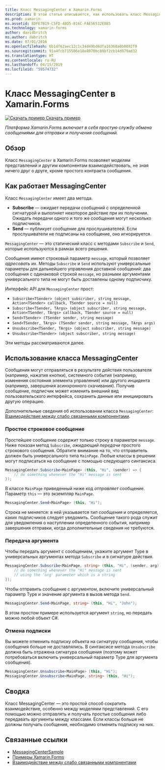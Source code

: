 ```yaml
---
title: Класс MessagingCenter в Xamarin.Forms
description: В этой статье описывается, как использовать класс MessagingCenter в Xamarin.Forms для отправки и получения сообщений, что сокращает потребность в обеспечении взаимодействия между классами, такими как модели представлений.
ms.prod: xamarin
ms.assetid: EDFE7B19-C5FD-40D5-816C-FAE56532E885
ms.technology: xamarin-forms
author: davidbritch
ms.author: dabritch
ms.date: 07/01/2016
ms.openlocfilehash: 6b1df62aec12c1c34d49bd6dfa16368a6b0092f9
ms.sourcegitcommit: 91a4fcb715506e18e8070bc89bf2cb14d079ad32
ms.translationtype: HT
ms.contentlocale: ru-RU
ms.lasthandoff: 04/15/2019
ms.locfileid: "59574732"
---
```

# <a name="xamarinforms-messagingcenter"></a>Класс MessagingCenter в Xamarin.Forms

[![Скачать пример](~/media/shared/download.png) Скачать пример](https://developer.xamarin.com/samples/UsingMessagingCenter)

_Платформа Xamarin.Forms включает в себя простую службу обмена сообщениями для отправки и получения сообщений._

<a name="Overview" />

## <a name="overview"></a>Обзор

Класс `MessagingCenter` в Xamarin.Forms позволяет моделям представлений и другим компонентам взаимодействовать, не зная ничего друг о друге, кроме простого контракта сообщения.

<a name="How_the_MessagingCenter_Works" />

## <a name="how-the-messagingcenter-works"></a>Как работает MessagingCenter

Класс `MessagingCenter` имеет два метода.

-  **Subscribe** — ожидает передачи сообщений с определенной сигнатурой и выполняет некоторое действие при их получении. Ожидать передачи одного и того же сообщения могут несколько подписчиков.
-  **Send** — публикует сообщение для прослушивателей. Если прослушиватели не подписаны на сообщение, оно игнорируется.

`MessagingCenter` — это статический класс с методами `Subscribe` и `Send`, которые используются в рамках всего решения.

Сообщения имеют строковый параметр `message`, который позволяет *адресовать* их. Методы `Subscribe` и `Send` используют универсальные параметры для дальнейшего управления доставкой сообщений: два сообщения с одинаковой строкой `message`, но разными аргументами универсального типа не могут быть доставлены одному подписчику.

Интерфейс API для `MessagingCenter` прост:

- `Subscribe<TSender> (object subscriber, string message, Action<TSender> callback, TSender source = null)`
- `Subscribe<TSender, TArgs> (object subscriber, string message, Action<TSender, TArgs> callback, TSender source = null)`
- `Send<TSender> (TSender sender, string message)`
- `Send<TSender, TArgs> (TSender sender, string message, TArgs args)`
- `Unsubscribe<TSender, TArgs> (object subscriber, string message)`
- `Unsubscribe<TSender> (object subscriber, string message)`

Эти методы рассматриваются далее.

<a name="Using_the_MessagingCenter" />

## <a name="using-the-messagingcenter"></a>Использование класса MessagingCenter

Сообщения могут отправляться в результате действия пользователя (например, нажатия кнопки), системного события (например, изменения состояния элемента управления) или другого инцидента (например, завершения асинхронного скачивания). Получив сообщение, подписчик может изменить внешний вид пользовательского интерфейса, сохранить данные или инициировать другую операцию.

Дополнительные сведения об использовании класса `MessagingCenter`: [Взаимодействие между слабо связанными компонентами](~/xamarin-forms/enterprise-application-patterns/communicating-between-loosely-coupled-components.md).

### <a name="simple-string-message"></a>Простое строковое сообщение

Простейшее сообщение содержит только строку в параметре `message`. Ниже показан метод `Subscribe`, *ожидающий передачи* простого строкового сообщения. Обратите внимание на то, что отправитель должен быть универсального типа `MainPage`. Любые классы в решении могут подписаться на сообщение с помощью следующего синтаксиса.

```csharp
MessagingCenter.Subscribe<MainPage> (this, "Hi", (sender) => {
    // do something whenever the "Hi" message is sent
});
```

В классе `MainPage` приведенный ниже код *отправляет* сообщение. Параметр `this` — это экземпляр `MainPage`.

```csharp
MessagingCenter.Send<MainPage> (this, "Hi");
```

Строка не меняется: в ней указывается *тип сообщения* и определяется, каких подписчиков следует уведомить. Сообщение такого рода служит для уведомления о наступлении определенного события, например завершения отправки, когда дополнительные сведения не требуются.

### <a name="passing-an-argument"></a>Передача аргумента

Чтобы передать аргумент с сообщением, укажите аргумент Type в универсальных аргументах метода `Subscribe` и в сигнатуре действия.

```csharp
MessagingCenter.Subscribe<MainPage, string> (this, "Hi", (sender, arg) => {
    // do something whenever the "Hi" message is sent
    // using the 'arg' parameter which is a string
});
```

Чтобы отправить сообщение с аргументом, включите универсальный параметр Type и значение аргумента в вызов метода `Send`.

```csharp
MessagingCenter.Send<MainPage, string> (this, "Hi", "John");
```

В этом простом примере используется аргумент `string`, но передать можно любой объект C#.

### <a name="unsubscribe"></a>Отмена подписки

Вы можете отменить подписку объекта на сигнатуру сообщения, чтобы сообщения больше не доставлялись. В синтаксисе метода `Unsubscribe` должна быть отражена сигнатура сообщения (поэтому может потребоваться включить универсальный параметр Type для аргумента сообщения).

```csharp
MessagingCenter.Unsubscribe<MainPage> (this, "Hi");
MessagingCenter.Unsubscribe<MainPage, string> (this, "Hi");
```

<a name="Summary" />

## <a name="summary"></a>Сводка

Класс MessagingCenter — это простой способ сократить взаимодействие, особенно между моделями представлений. С его помощью можно отправлять и получать простые сообщения либо передавать аргументы между классами. Если классы больше не должны получать сообщения, необходимо отменить подписку на них.


## <a name="related-links"></a>Связанные ссылки

- [MessagingCenterSample](https://developer.xamarin.com/samples/UsingMessagingCenter)
- [Примеры Xamarin.Forms](https://github.com/xamarin/xamarin-forms-samples)
- [Взаимодействие между слабо связанными компонентами](~/xamarin-forms/enterprise-application-patterns/communicating-between-loosely-coupled-components.md)
